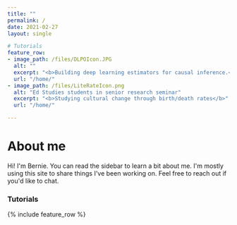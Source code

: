 ```yaml
---
title: ""
permalink: /
date: 2021-02-27
layout: single

# Tutorials
feature_row:
- image_path: /files/DLPOIcon.JPG
  alt: ""
  excerpt: "<b>Building deep learning estimators for causal inference.</b> Gentle intro to Tensorflow."
  url: "/home/"
- image_path: /files/LiteRateIcon.png
  alt: "Ed Studies students in senior research seminar"
  excerpt: "<b>Studying cultural change through birth/death rates</b>"
  url: "/home/"

---
```

# About me
Hi! I'm Bernie. You can read the sidebar to learn a bit about me. I'm mostly using this site to share things I've been working on. Feel free to reach out if you'd like to chat.
### Tutorials
{% include feature_row %}
